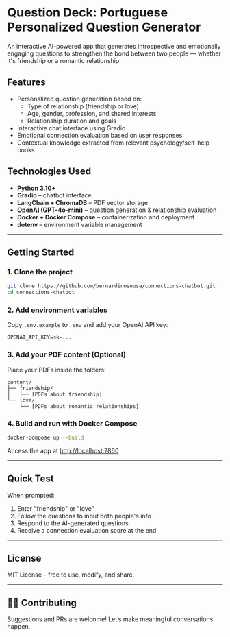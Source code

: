 # Question Deck: Portuguese Personalized Question Generator

An interactive AI-powered app that generates introspective and emotionally engaging questions to strengthen the bond between two people — whether it's friendship or a romantic relationship.

## Features

- Personalized question generation based on:
  - Type of relationship (friendship or love)
  - Age, gender, profession, and shared interests
  - Relationship duration and goals
- Interactive chat interface using Gradio
- Emotional connection evaluation based on user responses
- Contextual knowledge extracted from relevant psychology/self-help books

## Technologies Used

- **Python 3.10+**
- **Gradio** – chatbot interface
- **LangChain + ChromaDB** – PDF vector storage
- **OpenAI (GPT-4o-mini)** – question generation & relationship evaluation
- **Docker + Docker Compose** – containerization and deployment
- **dotenv** – environment variable management

---

## Getting Started

### 1. Clone the project

```bash
git clone https://github.com/bernardinosousa/connections-chatbot.git
cd connections-chatbot
```

### 2. Add environment variables

Copy `.env.example` to `.env` and add your OpenAI API key:

```env
OPENAI_API_KEY=sk-...
```

### 3. Add your PDF content (Optional)

Place your PDFs inside the folders:

```
content/
├── friendship/
│   └── [PDFs about friendship]
└── love/
    └── [PDFs about romantic relationships]
```

### 4. Build and run with Docker Compose

```bash
docker-compose up --build
```

Access the app at [http://localhost:7860](http://localhost:7860)

---

## Quick Test

When prompted:

1. Enter "friendship" or "love"
2. Follow the questions to input both people's info
3. Respond to the AI-generated questions
4. Receive a connection evaluation score at the end

---

## License

MIT License – free to use, modify, and share.

---

## 🙋‍♂️ Contributing

Suggestions and PRs are welcome! Let’s make meaningful conversations happen.
